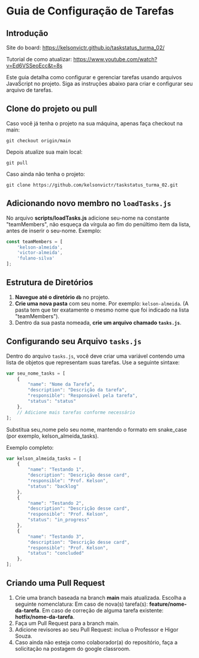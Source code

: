 # Guia de Configuração de Tarefas

## Introdução

Site do board: https://kelsonvictr.github.io/taskstatus_turma_02/

Tutorial de como atualizar: https://www.youtube.com/watch?v=Ed6VSSeoEcc&t=8s

Este guia detalha como configurar e gerenciar tarefas usando arquivos JavaScript no projeto. Siga as instruções abaixo para criar e configurar seu arquivo de tarefas.

## Clone do projeto ou pull
Caso você já tenha o projeto na sua máquina, apenas faça checkout na main:
```git
git checkout origin/main
```

Depois atualize sua main local:
```git
git pull
```

 Caso ainda não tenha o projeto:
 ```git
git clone https://github.com/kelsonvictr/taskstatus_turma_02.git
```

## Adicionando novo membro no `loadTasks.js`

No arquivo **scripts/loadTasks.js** adicione seu-nome na constante "teamMembers", não esqueça da vírgula ao fim do penúltimo item da lista, antes de inserir o seu-nome. Exemplo:

```javascript
const teamMembers = [
    'kelson-almeida', 
    'victor-almeida',
    'fulano-silva'
]; 
```

## Estrutura de Diretórios

1. **Navegue até o diretório `db`** no projeto.
2. **Crie uma nova pasta** com seu nome. Por exemplo: `kelson-almeida`. (A pasta tem que ter exatamente o mesmo nome que foi indicado na lista "teamMembers").
3. Dentro da sua pasta nomeada, **crie um arquivo chamado `tasks.js`**.

## Configurando seu Arquivo `tasks.js`

Dentro do arquivo `tasks.js`, você deve criar uma variável contendo uma lista de objetos que representam suas tarefas. Use a seguinte sintaxe:

```javascript
var seu_nome_tasks = [
    {
        "name": "Nome da Tarefa",
        "description": "Descrição da tarefa",
        "responsible": "Responsável pela tarefa",
        "status": "status"
    },
    // Adicione mais tarefas conforme necessário
];
```
Substitua seu_nome pelo seu nome, mantendo o formato em snake_case (por exemplo, kelson_almeida_tasks).

Exemplo completo:

```javascript
var kelson_almeida_tasks = [
    {
        "name": "Testando 1",
        "description": "Descrição desse card",
        "responsible": "Prof. Kelson",
        "status": "backlog"
    },
    {
        "name": "Testando 2",
        "description": "Descrição desse card",
        "responsible": "Prof. Kelson",
        "status": "in_progress"
    },
    {
        "name": "Testando 3",
        "description": "Descrição desse card",
        "responsible": "Prof. Kelson",
        "status": "concluded"
    },
];
```

## Criando uma Pull Request

1. Crie uma branch baseada na branch **main** mais atualizada. Escolha a seguinte nomenclatura: Em caso de nova(s) tarefa(s): **feature/nome-da-tarefa**. Em caso de correção de alguma tarefa existente: **hotfix/nome-da-tarefa**.
2. Faça um Pull Request para a branch main.
3. Adicione revisores ao seu Pull Request: inclua o Professor e Higor Souza.
4. Caso ainda não esteja como colaborador(a) do repositório, faça a solicitação na postagem do google classroom.
